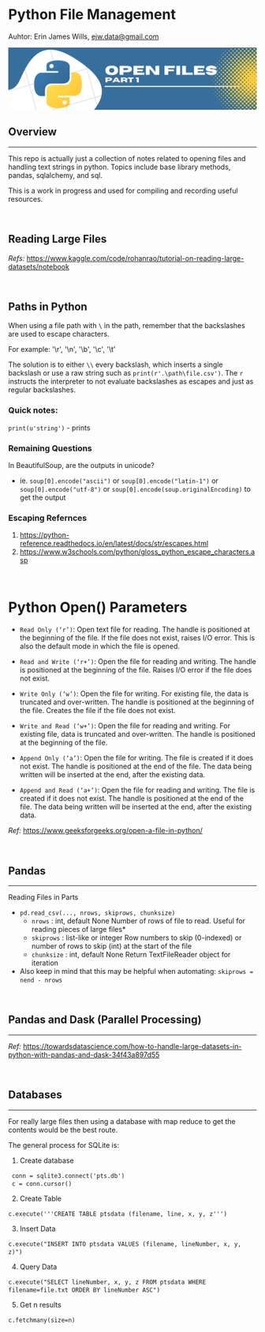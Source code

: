 # Python File Management  

Auhtor:  Erin James Wills, ejw.data@gmail.com 

![File Management](./images/py-openfiles1.png)  


## Overview  
<hr>
This repo is actually just a collection of notes related to opening files and handling text strings in python.  Topics include base library methods, pandas, sqlalchemy, and sql.    

This is a work in progress and used for compiling and recording useful resources.  

<br>

## Reading Large Files

*Refs:*  https://www.kaggle.com/code/rohanrao/tutorial-on-reading-large-datasets/notebook  

<br>

## Paths in Python

When using a file path with `\` in the path, remember that the backslashes are used to escape characters.

For example:  '\r', '\n', '\b', '\c', '\t'

The solution is to either `\\` every backslash, which inserts a single backslash or use a raw string such as `print(r'.\path\file.csv')`.  The `r` instructs the interpreter to not evaluate backslashes as escapes and just as regular backslashes.


### Quick notes:
`print(u'string')` - prints 



### Remaining Questions
In BeautifulSoup, are the outputs in unicode?
*  ie.  `soup[0].encode("ascii")` or `soup[0].encode("latin-1")` or `soup[0].encode("utf-8")` or `soup[0].encode(soup.originalEncoding)` to get the output

### Escaping Refernces
1.  https://python-reference.readthedocs.io/en/latest/docs/str/escapes.html
1.  https://www.w3schools.com/python/gloss_python_escape_characters.asp   
<br>




# Python Open() Parameters

*  `Read Only (‘r’)`: Open text file for reading. The handle is positioned at the beginning of the file. If the file does not exist, raises I/O error. This is also the default mode in which the file is opened.  

*  `Read and Write (‘r+’)`: Open the file for reading and writing. The handle is positioned at the beginning of the file. Raises I/O error if the file does not exist.  

* `Write Only (‘w’)`: Open the file for writing. For existing file, the data is truncated and over-written. The handle is positioned at the beginning of the file. Creates the file if the file does not exist.  

* `Write and Read (‘w+’)`: Open the file for reading and writing. For existing file, data is truncated and over-written. The handle is positioned at the beginning of the file.  

* `Append Only (‘a’)`: Open the file for writing. The file is created if it does not exist. The handle is positioned at the end of the file. The data being written will be inserted at the end, after the existing data.  

* `Append and Read (‘a+’)`: Open the file for reading and writing. The file is created if it does not exist. The handle is positioned at the end of the file. The data being written will be inserted at the end, after the existing data.  

*Ref:* https://www.geeksforgeeks.org/open-a-file-in-python/  

<br>

## Pandas
<hr>

Reading Files in Parts  
*  `pd.read_csv(..., nrows, skiprows, chunksize)`
   *  `nrows` : int, default None Number of rows of file to read. Useful for reading pieces of large files*  
   *  `skiprows` : list-like or integer Row numbers to skip (0-indexed) or number of rows to skip (int) at the start of the file  
   *  `chunksize` : int, default None Return TextFileReader object for iteration
* Also keep in mind that this may be helpful when automating:   `skiprows = nend - nrows`



<br>

## Pandas and Dask (Parallel Processing)
<hr>



*Ref:* https://towardsdatascience.com/how-to-handle-large-datasets-in-python-with-pandas-and-dask-34f43a897d55 

<br>

## Databases
<hr>
For really large files then using a database with map reduce to get the contents would be the best route.  

The general process for SQLite is:
1.  Create database 
   ```
    conn = sqlite3.connect('pts.db')
    c = conn.cursor()
   ```

2.  Create Table  
   ```
   c.execute('''CREATE TABLE ptsdata (filename, line, x, y, z''')
   ```

3.  Insert Data  
   ```
   c.execute("INSERT INTO ptsdata VALUES (filename, lineNumber, x, y, z)")
   ```  

4.  Query Data  
   ```
   c.execute("SELECT lineNumber, x, y, z FROM ptsdata WHERE filename=file.txt ORDER BY lineNumber ASC")
   ```  

5.  Get n results  
   ```
   c.fetchmany(size=n)
   ```

